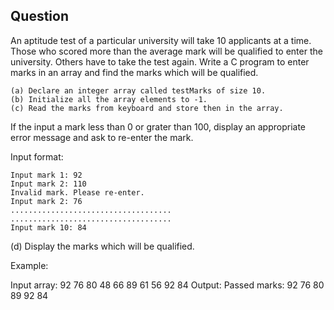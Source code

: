 
## Question

An aptitude test of a particular university will take 10 applicants at a time. Those who scored more than the average mark will be qualified to enter the university. Others have to take the test again. Write a C program to enter marks in an array and find the marks which will be qualified.

    (a) Declare an integer array called testMarks of size 10.
    (b) Initialize all the array elements to -1.
    (c) Read the marks from keyboard and store then in the array.

If the input a mark less than 0 or grater than 100, display an appropriate error message and ask to re-enter the mark.

Input format:

```
Input mark 1: 92
Input mark 2: 110
Invalid mark. Please re-enter.
Input mark 2: 76
....................................
....................................
Input mark 10: 84
```

(d) Display the marks which will be qualified.

Example:

Input array:
92 76 80 48 66 89 61 56 92 84
Output:
Passed marks: 92 76 80 89 92 84